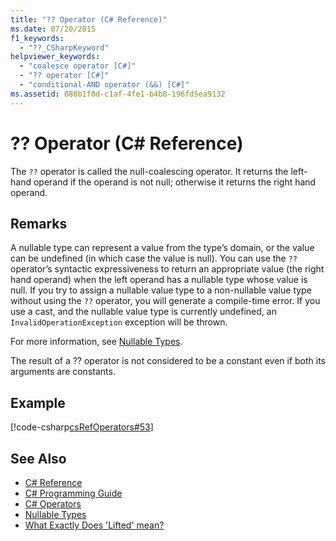 ```yaml
---
title: "?? Operator (C# Reference)"
ms.date: 07/20/2015
f1_keywords: 
  - "??_CSharpKeyword"
helpviewer_keywords: 
  - "coalesce operator [C#]"
  - "?? operator [C#]"
  - "conditional-AND operator (&&) [C#]"
ms.assetid: 088b1f0d-c1af-4fe1-b4b8-196fd5ea9132
---
```

# ?? Operator (C# Reference)
The `??` operator is called the null-coalescing operator.  It returns the left-hand operand if the operand is not null; otherwise it returns the right hand operand.  
  
## Remarks  
 A nullable type can represent a value from the type’s domain, or the value can be undefined (in which case the value is null). You can use the `??` operator’s syntactic expressiveness to return an appropriate value (the right hand operand) when the left operand has a nullable type whose value is null. If you try to assign a nullable value type to a non-nullable value type without using the `??` operator, you will generate a compile-time error. If you use a cast, and the nullable value type is currently undefined, an `InvalidOperationException` exception will be thrown.  
  
 For more information, see [Nullable Types](../../../csharp/programming-guide/nullable-types/index.md).  
  
 The result of a ?? operator is not considered to be a constant even if both its arguments are constants.  
  
## Example  
 [!code-csharp[csRefOperators#53](../../../csharp/language-reference/operators/codesnippet/CSharp/null-conditional-operator_1.cs)]  
  
## See Also

- [C# Reference](../../../csharp/language-reference/index.md)  
- [C# Programming Guide](../../../csharp/programming-guide/index.md)  
- [C# Operators](../../../csharp/language-reference/operators/index.md)  
- [Nullable Types](../../../csharp/programming-guide/nullable-types/index.md)  
- [What Exactly Does 'Lifted' mean?](https://blogs.msdn.microsoft.com/ericlippert/2007/06/27/what-exactly-does-lifted-mean/)
